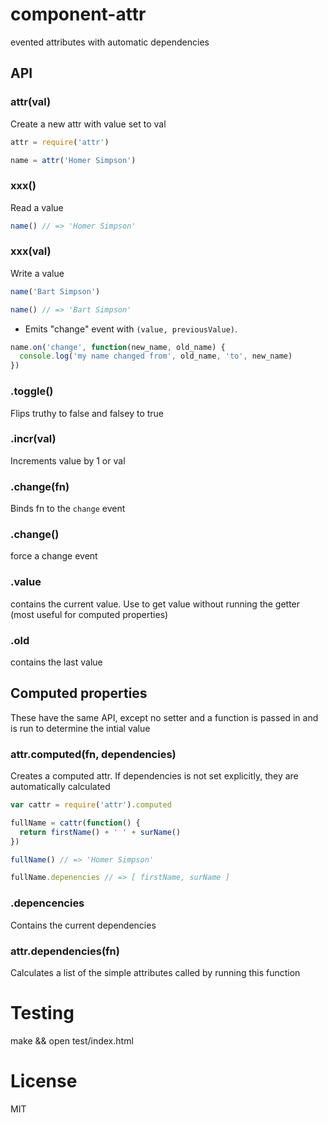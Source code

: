 # component-attr

evented attributes with automatic dependencies

## API

### attr(val)

  Create a new attr with value set to val

```javascript
attr = require('attr')

name = attr('Homer Simpson')
```

### xxx()
  
  Read a value

```javascript
name() // => 'Homer Simpson'
```

### xxx(val)

   Write a value

```javascript
name('Bart Simpson')

name() // => 'Bart Simpson'
```

  - Emits "change" event with `(value, previousValue)`.

```javascript
name.on('change', function(new_name, old_name) {
  console.log('my name changed from', old_name, 'to', new_name)
})
```

### .toggle()

  Flips truthy to false and falsey to true

### .incr(val) 
  
  Increments value by 1 or val

### .change(fn)

  Binds fn to the `change` event

### .change()

 force a change event

### .value
  
  contains the current value. Use to get value without running the getter (most useful for computed properties)

### .old
  
  contains the last value 


## Computed properties

  These have the same API, except no setter and a function is passed in and is run to determine the intial value

### attr.computed(fn, dependencies)

   Creates a computed attr. If dependencies is not set explicitly, they are automatically calculated

```javascript
var cattr = require('attr').computed

fullName = cattr(function() {
  return firstName() + ' ' + surName()
})

fullName() // => 'Homer Simpson'

fullName.depenencies // => [ firstName, surName ]
```

### .depencencies

  Contains the current dependencies


### attr.dependencies(fn)

   Calculates a list of the simple attributes called by running this function


# Testing

  make && open test/index.html 

# License

  MIT